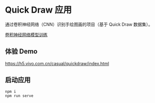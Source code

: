 # Quick Draw 应用

通过卷积神经网络（CNN）识别手绘图画的项目（基于 Quick Draw 数据集）。

[卷积神经网络模型训练](../quickdraw-model/)

## 体验 Demo

https://h5.vivo.com.cn/casual/quickdraw/index.html

## 启动应用

```
npm i 
npm run serve
```